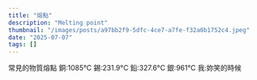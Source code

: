 ```yaml
---
title: "熔點"
description: "Melting point"
thumbnail: "/images/posts/a97bb2f9-5dfc-4ce7-a7fe-f32a0b1752c4.jpeg"
date: "2025-07-07"
tags: []
---
```


常見的物質熔點
銅:1085°C
錫:231.9°C
鉛:327.6°C
銀:961°C
我:妳笑的時候

